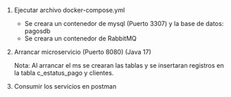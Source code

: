 1. Ejecutar archivo docker-compose.yml
   - Se creara un contenedor de mysql (Puerto 3307) y la base de datos: pagosdb
   - Se creara un contenedor de RabbitMQ

2. Arrancar microservicio (Puerto 8080) (Java 17)

   Nota: Al arrancar el ms se crearan las tablas y se insertaran registros en la tabla c_estatus_pago y clientes.

3. Consumir los servicios en postman

   
